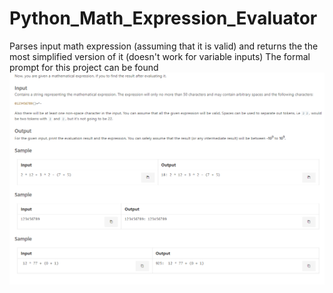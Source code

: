 # Python_Math_Expression_Evaluator
Parses input math expression (assuming that it is valid) and returns the the most simplified version of it (doesn't work for variable inputs) 
The formal prompt for this project can be found ![here](https://github.com/Gurv33r/Python_Math_Expression_Evaluator/blob/master/CS152_HW2_Q3_prompt.png)
